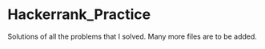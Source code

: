 # Hackerrank_Practice

Solutions of all the problems that I solved.
Many more files are to be added.
